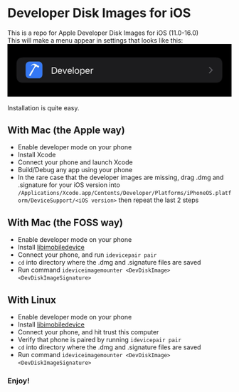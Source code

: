 # Developer Disk Images for iOS
This is a repo for Apple Developer Disk Images for iOS (11.0-16.0)  
This will make a menu appear in settings that looks like this:
![Developer menu](https://raw.githubusercontent.com/justanobody2107/AppleDeveloperDiskImages/main/Screenshots/DevMenu.jpg)

Installation is quite easy.

## With Mac (the Apple way)
- Enable developer mode on your phone
- Install Xcode
- Connect your phone and launch Xcode
- Build/Debug any app using your phone
- In the rare case that the developer images are missing, drag .dmg and .signature for your iOS version into `/Applications/Xcode.app/Contents/Developer/Platforms/iPhoneOS.platform/DeviceSupport/<iOS version>` then repeat the last 2 steps

## With Mac (the FOSS way)
- Enable developer mode on your phone
- Install [libimobiledevice](https://libimobiledevice.org/)
- Connect your phone, and run `idevicepair pair`
- `cd` into directory where the .dmg and .signature files are saved
- Run command `ideviceimagemounter <DevDiskImage> <DevDiskImageSignature>`

## With Linux
- Enable developer mode on your phone
- Install [libimobiledevice](https://libimobiledevice.org/)
- Connect your phone, and hit trust this computer
- Verify that phone is paired by running `idevicepair pair`
- `cd` into directory where the .dmg and .signature files are saved
- Run command `ideviceimagemounter <DevDiskImage> <DevDiskImageSignature>`

### Enjoy!
